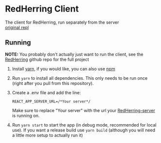 # RedHerring Client
The client for RedHerring, run separately from the server   
[original repl](https://repl.it/@DashL/RedHerringClient)

## Running
**NOTE:** You probably don't actually just want to run the client, see the [RedHerring](https://www.github.com/dash-l/RedHerring) github repo for the full project
1. Install [yarn](https://classic.yarnpkg.com/en/docs/install/), if you would like, you can also use [npm](https://www.npmjs.com/get-npm)
2. Run `yarn` to install all dependencies. This only needs to be run once (right after you pull from this repository).

3. Create a .env file and add the line:
    ```
    REACT_APP_SERVER_URL=/*Your server*/
    ```
    Make sure to replace "Your server" with the url your [RedHerring-server](https://github.com/Dash-L/RedHerring/tree/main/RedHerringServer) is running on.
   
4. Run `yarn start` to start the app (in debug mode, recommended for local use). If you want a release build use `yarn build` (although you will need a little more setup to actually run it)